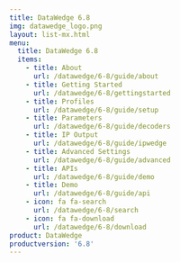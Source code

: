 ```yaml
---
title: DataWedge 6.8
img: datawedge_logo.png
layout: list-mx.html
menu: 
  title: DataWedge 6.8
  items:
    - title: About
      url: /datawedge/6-8/guide/about
    - title: Getting Started
      url: /datawedge/6-8/gettingstarted
    - title: Profiles
      url: /datawedge/6-8/guide/setup
    - title: Parameters
      url: /datawedge/6-8/guide/decoders
    - title: IP Output
      url: /datawedge/6-8/guide/ipwedge
    - title: Advanced Settings
      url: /datawedge/6-8/guide/advanced
    - title: APIs
      url: /datawedge/6-8/guide/demo
    - title: Demo
      url: /datawedge/6-8/guide/api
    - icon: fa fa-search
      url: /datawedge/6-8/search
    - icon: fa fa-download
      url: /datawedge/6-8/download
product: DataWedge
productversion: '6.8'
---
```

